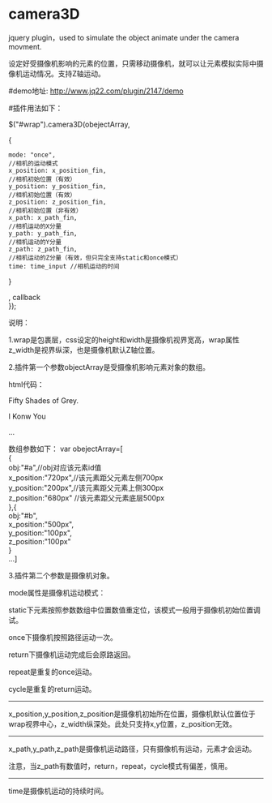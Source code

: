 # camera3D
jquery plugin，used to simulate the object animate under the camera movment.

设定好受摄像机影响的元素的位置，只需移动摄像机，就可以让元素模拟实际中摄像机运动情况。支持Z轴运动。 

#demo地址:
http://www.jq22.com/plugin/2147/demo

#插件用法如下：

$("#wrap").camera3D(obejectArray,  
   
{  
   
    mode: "once",  
    //相机的运动模式  
    x_position: x_position_fin,  
    //相机初始位置（有效）  
    y_position: y_position_fin,  
    //相机初始位置（有效）  
    z_position: z_position_fin,  
    //相机初始位置（非有效）  
    x_path: x_path_fin,  
    //相机运动的X分量  
    y_path: y_path_fin,  
    //相机运动的Y分量  
    z_path: z_path_fin,  
    //相机运动的Z分量（有效，但只完全支持static和once模式）  
    time: time_input //相机运动的时间  
}  
   
,
callback  
});  

说明：

1.wrap是包裹层，css设定的height和width是摄像机视界宽高，wrap属性z_width是视界纵深，也是摄像机默认Z轴位置。

2.插件第一个参数objectArray是受摄像机影响元素对象的数组。

html代码：
<div id="wrap" z_width="800px">  
  <p id="a">Fifty Shades of Grey.</p>  
  <p id="b">I Konw You</p>  
  ...  
</div>  


数组参数如下：
var obejectArray=[  
{  
  obj:"#a",//obj对应该元素id值  
  x_position:"720px",//该元素距父元素左侧700px  
  y_position:"200px",//该元素距父元素上侧300px  
  z_position:"680px" //该元素距父元素底层500px  
},{  
  obj:"#b",  
  x_position:"500px",  
  y_position:"100px",  
  z_position:"100px"  
}  
...]  


3.插件第二个参数是摄像机对象。

mode属性是摄像机运动模式：

static下元素按照参数数组中位置数值重定位，该模式一般用于摄像机初始位置调试。

once下摄像机按照路径运动一次。

return下摄像机运动完成后会原路返回。

repeat是重复的once运动。

cycle是重复的return运动。

-------------------------------------

x_position,y_position,z_position是摄像机初始所在位置，摄像机默认位置位于wrap视界中心，z_width纵深处。此处只支持x,y位置，z_position无效。

-------------------------------------

x_path,y_path,z_path是摄像机运动路径，只有摄像机有运动，元素才会运动。

注意，当z_path有数值时，return，repeat，cycle模式有偏差，慎用。

------------------------------------

time是摄像机运动的持续时间。

